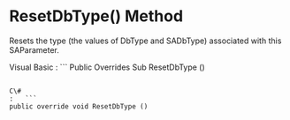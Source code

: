 <!-- loio3c1b4dc06c5f10148250e89e604197ef -->

# ResetDbType\(\) Method

Resets the type \(the values of DbType and SADbType\) associated with this SAParameter.



Visual Basic
:   ```
Public Overrides Sub ResetDbType ()
```

C\#
:   ```
public override void ResetDbType ()
```

